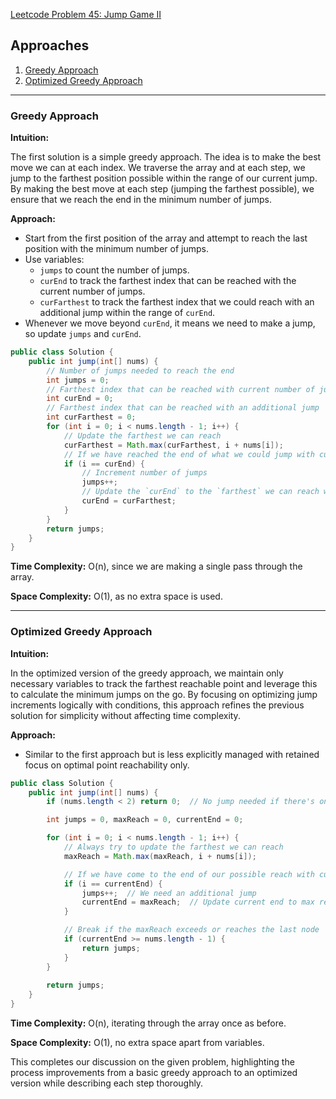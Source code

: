 [Leetcode Problem 45: Jump Game II](https://leetcode.com/problems/jump-game-ii/)

## Approaches

1. [Greedy Approach](#greedy-approach)
2. [Optimized Greedy Approach](#optimized-greedy-approach)

---

### Greedy Approach

**Intuition:**

The first solution is a simple greedy approach. The idea is to make the best move we can at each index. We traverse the array and at each step, we jump to the farthest position possible within the range of our current jump. By making the best move at each step (jumping the farthest possible), we ensure that we reach the end in the minimum number of jumps.

**Approach:**
- Start from the first position of the array and attempt to reach the last position with the minimum number of jumps.
- Use variables:
  - `jumps` to count the number of jumps.
  - `curEnd` to track the farthest index that can be reached with the current number of jumps.
  - `curFarthest` to track the farthest index that we could reach with an additional jump within the range of `curEnd`.
- Whenever we move beyond `curEnd`, it means we need to make a jump, so update `jumps` and `curEnd`.

```java
public class Solution {
    public int jump(int[] nums) {
        // Number of jumps needed to reach the end
        int jumps = 0;
        // Farthest index that can be reached with current number of jumps
        int curEnd = 0;
        // Farthest index that can be reached with an additional jump
        int curFarthest = 0;
        for (int i = 0; i < nums.length - 1; i++) {
            // Update the farthest we can reach
            curFarthest = Math.max(curFarthest, i + nums[i]);
            // If we have reached the end of what we could jump with current `jumps`
            if (i == curEnd) {
                // Increment number of jumps
                jumps++;
                // Update the `curEnd` to the `farthest` we can reach with current number of jumps
                curEnd = curFarthest;
            }
        }
        return jumps;
    }
}
```

**Time Complexity:** O(n), since we are making a single pass through the array.

**Space Complexity:** O(1), as no extra space is used.

---

### Optimized Greedy Approach

**Intuition:**

In the optimized version of the greedy approach, we maintain only necessary variables to track the farthest reachable point and leverage this to calculate the minimum jumps on the go. By focusing on optimizing jump increments logically with conditions, this approach refines the previous solution for simplicity without affecting time complexity.

**Approach:**
- Similar to the first approach but is less explicitly managed with retained focus on optimal point reachability only.

```java
public class Solution {
    public int jump(int[] nums) {
        if (nums.length < 2) return 0;  // No jump needed if there's only one element.

        int jumps = 0, maxReach = 0, currentEnd = 0;

        for (int i = 0; i < nums.length - 1; i++) {
            // Always try to update the farthest we can reach
            maxReach = Math.max(maxReach, i + nums[i]);

            // If we have come to the end of our possible reach with current number of jumps
            if (i == currentEnd) {
                jumps++;  // We need an additional jump
                currentEnd = maxReach;  // Update current end to max reach
            }

            // Break if the maxReach exceeds or reaches the last node
            if (currentEnd >= nums.length - 1) {
                return jumps;
            }
        }
        
        return jumps;
    }
}
```

**Time Complexity:** O(n), iterating through the array once as before.

**Space Complexity:** O(1), no extra space apart from variables.

This completes our discussion on the given problem, highlighting the process improvements from a basic greedy approach to an optimized version while describing each step thoroughly.

